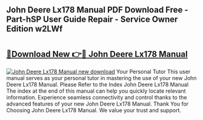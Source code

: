 ## John Deere Lx178 Manual PDF Download Free - Part-hSP User Guide Repair - Service Owner Edition w2LWf

# <h2><a href="http://bc9109.oget.top/?id=John+Deere+Lx178+Manual">🔗Download New 👉🔴 John Deere Lx178 Manual</a></h2>

[![John Deere Lx178 Manual new download](https://i.imgur.com/5g1atiW.png)](http://bc9109.oget.top/?id=John+Deere+Lx178+Manual)
Your Personal Tutor This user manual serves as your personal tutor in mastering the use of your new John Deere Lx178 Manual. Please Refer to the Index John Deere Lx178 Manual The index at the end of this manual can help you quickly locate relevant information. Experience seamless connectivity and control thanks to the advanced features of your new John Deere Lx178 Manual. Thank You for Choosing John Deere Lx178 Manual. We value your trust and support.
